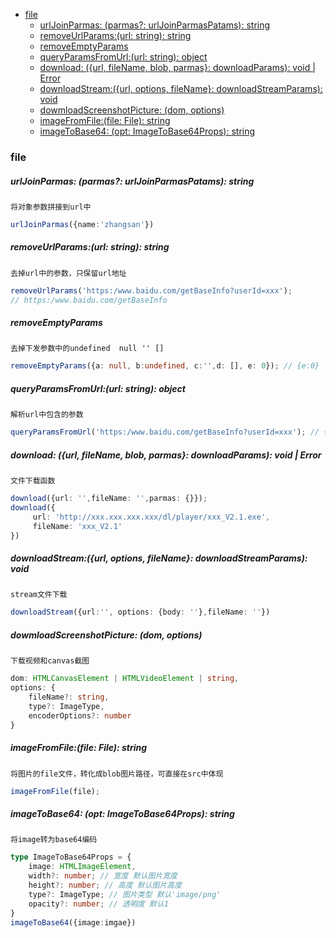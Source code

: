 <!-- START doctoc generated TOC please keep comment here to allow auto update -->
<!-- DON'T EDIT THIS SECTION, INSTEAD RE-RUN doctoc TO UPDATE -->


- [file](#file)
    - [urlJoinParmas: (parmas?: urlJoinParmasPatams): string](#urljoinparmas-parmas-urljoinparmaspatams-string)
    - [removeUrlParams:(url: string): string](#removeurlparamsurl-string-string)
    - [removeEmptyParams](#removeemptyparams)
    - [queryParamsFromUrl:(url: string): object](#queryparamsfromurlurl-string-object)
    - [download: ({url, fileName, blob, parmas}: downloadParams): void \| Error](#download-url-filename-blob-parmas-downloadparams-void-%5C-error)
    - [downloadStream:({url, options, fileName}: downloadStreamParams): void](#downloadstreamurl-options-filename-downloadstreamparams-void)
    - [dowmloadScreenshotPicture: (dom, options)](#dowmloadscreenshotpicture-dom-options)
    - [imageFromFile:(file: File): string](#imagefromfilefile-file-string)
    - [imageToBase64: (opt: ImageToBase64Props): string](#imagetobase64-opt-imagetobase64props-string)

<!-- END doctoc generated TOC please keep comment here to allow auto update -->

### file

##### urlJoinParmas: (parmas?: urlJoinParmasPatams): string

`将对象参数拼接到url中`

```typescript
urlJoinParmas({name:'zhangsan'})
```

##### removeUrlParams:(url: string): string

`去掉url中的参数，只保留url地址`

```typescript
removeUrlParams('https:/www.baidu.com/getBaseInfo?userId=xxx'); 
// https:/www.baidu.com/getBaseInfo
```

##### removeEmptyParams

`去掉下发参数中的undefined  null '' []`

```typescript
removeEmptyParams({a: null, b:undefined, c:'',d: [], e: 0}); // {e:0}
```

##### queryParamsFromUrl:(url: string): object

`解析url中包含的参数`

```typescript
queryParamsFromUrl('https:/www.baidu.com/getBaseInfo?userId=xxx'); // {userId:'xxx'}
```

##### download: ({url, fileName, blob, parmas}: downloadParams): void \| Error

`文件下载函数`

```typescript
download({url: '',fileName: '',parmas: {}});
download({
     url: 'http://xxx.xxx.xxx.xxx/dl/player/xxx_V2.1.exe',
     fileName: 'xxx_V2.1'
})
```

##### downloadStream:({url, options, fileName}: downloadStreamParams): void

`stream文件下载`

```typescript
downloadStream({url:'', options: {body: ''},fileName: ''})
```

##### dowmloadScreenshotPicture: (dom, options) 

`下载视频和canvas截图 `

```typescript
dom: HTMLCanvasElement | HTMLVideoElement | string,
options: {
	fileName?: string,
	type?: ImageType,
	encoderOptions?: number
}
```

##### imageFromFile:(file: File): string

`将图片的file文件，转化成blob图片路径，可直接在src中体现`

```typescript
imageFromFile(file);
```

##### imageToBase64: (opt: ImageToBase64Props): string

`将image转为base64编码`

```typescript
type ImageToBase64Props = {
	image: HTMLImageElement,
	width?: number; // 宽度 默认图片宽度
	height?: number; // 高度 默认图片高度
	type?: ImageType; // 图片类型 默认'image/png'
	opacity?: number; // 透明度 默认1
}
imageToBase64({image:imgae})
```


